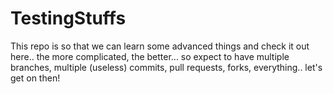 # TestingStuffs
This repo is so that we can learn some advanced things and check it out here.. the more complicated, the better... so expect to have multiple branches, multiple (useless) commits, pull requests, forks, everything.. let's get on then!
